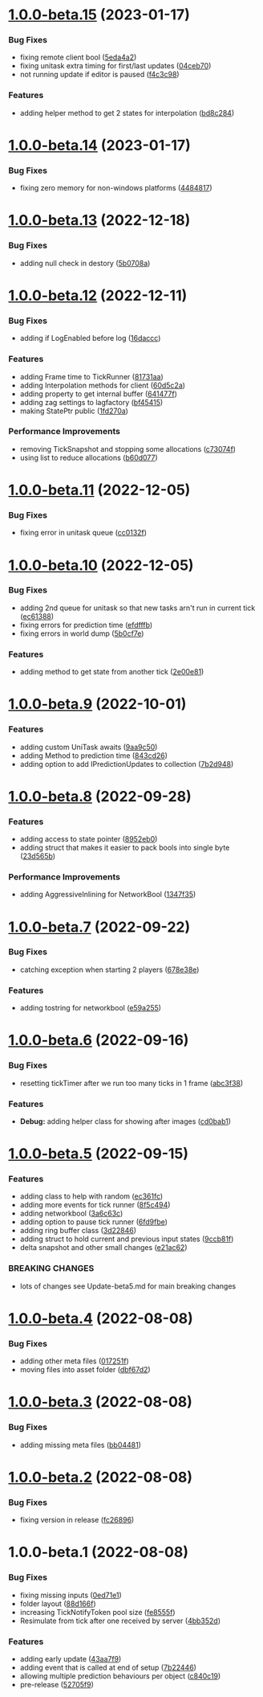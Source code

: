 # [1.0.0-beta.15](https://github.com/James-Frowen/ClientSidePrediction/compare/v1.0.0-beta.14...v1.0.0-beta.15) (2023-01-17)


### Bug Fixes

* fixing remote client bool ([5eda4a2](https://github.com/James-Frowen/ClientSidePrediction/commit/5eda4a2c7c71b010a4c1028db79a5278c62edb79))
* fixing unitask extra timing for first/last updates ([04ceb70](https://github.com/James-Frowen/ClientSidePrediction/commit/04ceb70bf4ca838ff2fa8ca0ef69ff40f49b866f))
* not running update if editor is paused ([f4c3c98](https://github.com/James-Frowen/ClientSidePrediction/commit/f4c3c98e549e7150ff7d7c47439b2e2cd84aa2e0))


### Features

* adding helper method to get 2 states for interpolation ([bd8c284](https://github.com/James-Frowen/ClientSidePrediction/commit/bd8c284eaee7c2552eb13a859de6e77d344509be))

# [1.0.0-beta.14](https://github.com/James-Frowen/ClientSidePrediction/compare/v1.0.0-beta.13...v1.0.0-beta.14) (2023-01-17)


### Bug Fixes

* fixing zero memory for non-windows platforms ([4484817](https://github.com/James-Frowen/ClientSidePrediction/commit/4484817d374406fe93965a47a6b7a5c078bfeeb0))

# [1.0.0-beta.13](https://github.com/James-Frowen/ClientSidePrediction/compare/v1.0.0-beta.12...v1.0.0-beta.13) (2022-12-18)


### Bug Fixes

* adding null check in destory ([5b0708a](https://github.com/James-Frowen/ClientSidePrediction/commit/5b0708ae1e08d43141aedcb767655bcc300bd9c4))

# [1.0.0-beta.12](https://github.com/James-Frowen/ClientSidePrediction/compare/v1.0.0-beta.11...v1.0.0-beta.12) (2022-12-11)


### Bug Fixes

* adding if LogEnabled before log ([16daccc](https://github.com/James-Frowen/ClientSidePrediction/commit/16dacccbcdbc739472e8838e4f949cebc4d673a1))


### Features

* adding Frame time to TickRunner ([81731aa](https://github.com/James-Frowen/ClientSidePrediction/commit/81731aa706678e9039d7994cf81ec79f0108340b))
* adding Interpolation methods for client ([60d5c2a](https://github.com/James-Frowen/ClientSidePrediction/commit/60d5c2a7e0cd19d272fed0e1ac589c4940374975))
* adding property to get internal buffer ([641477f](https://github.com/James-Frowen/ClientSidePrediction/commit/641477f03f5176067dab71fb9ddc97f38ce1cca0))
* adding zag settings to lagfactory ([bf45415](https://github.com/James-Frowen/ClientSidePrediction/commit/bf45415302dbf0e08b70215abe1bc1097c41a88e))
* making StatePtr public ([1fd270a](https://github.com/James-Frowen/ClientSidePrediction/commit/1fd270aeb6a273c3b90e93f0d618a3ebaa44264d))


### Performance Improvements

* removing TickSnapshot and stopping some allocations ([c73074f](https://github.com/James-Frowen/ClientSidePrediction/commit/c73074f2719e60742174c1bb68808e233b9537bb))
* using list to reduce allocations ([b60d077](https://github.com/James-Frowen/ClientSidePrediction/commit/b60d077751a6cfb0be56cfe831f056de0ad70ee6))

# [1.0.0-beta.11](https://github.com/James-Frowen/ClientSidePrediction/compare/v1.0.0-beta.10...v1.0.0-beta.11) (2022-12-05)


### Bug Fixes

* fixing error in unitask queue ([cc0132f](https://github.com/James-Frowen/ClientSidePrediction/commit/cc0132f83a4fb56dcbc79d71d5127f32d8b30e73))

# [1.0.0-beta.10](https://github.com/James-Frowen/ClientSidePrediction/compare/v1.0.0-beta.9...v1.0.0-beta.10) (2022-12-05)


### Bug Fixes

* adding 2nd queue for unitask so that new tasks arn't run in current tick ([ec61388](https://github.com/James-Frowen/ClientSidePrediction/commit/ec6138888afc43e80e43c1de59f7fba50b68516b))
* fixing errors for prediction time ([efdfffb](https://github.com/James-Frowen/ClientSidePrediction/commit/efdfffb161f41e165532f82fde5e05820f6665d2))
* fixing errors in world dump ([5b0cf7e](https://github.com/James-Frowen/ClientSidePrediction/commit/5b0cf7eacdbbaaa3f3efdd4f0734150ceccad7c2))


### Features

* adding method to get state from another tick ([2e00e81](https://github.com/James-Frowen/ClientSidePrediction/commit/2e00e812cff67c139723171dc4e204e396b0b382))

# [1.0.0-beta.9](https://github.com/James-Frowen/ClientSidePrediction/compare/v1.0.0-beta.8...v1.0.0-beta.9) (2022-10-01)


### Features

* adding custom UniTask awaits ([9aa9c50](https://github.com/James-Frowen/ClientSidePrediction/commit/9aa9c50fbce270d7eba69a3aa47bf1f97a8321c7))
* adding Method to prediction time ([843cd26](https://github.com/James-Frowen/ClientSidePrediction/commit/843cd262745b8436c5b9a9d4a5c63bf49d9f3686))
* adding option to add IPredictionUpdates to collection ([7b2d948](https://github.com/James-Frowen/ClientSidePrediction/commit/7b2d948d745e0c0654e692f0628c3276e7555197))

# [1.0.0-beta.8](https://github.com/James-Frowen/ClientSidePrediction/compare/v1.0.0-beta.7...v1.0.0-beta.8) (2022-09-28)


### Features

* adding access to state pointer ([8952eb0](https://github.com/James-Frowen/ClientSidePrediction/commit/8952eb03b67521a043b517104711595b784a454d))
* adding struct that makes it easier to pack bools into single byte ([23d565b](https://github.com/James-Frowen/ClientSidePrediction/commit/23d565bd284e81308905633406c923747197ba24))


### Performance Improvements

* adding AggressiveInlining for NetworkBool ([1347f35](https://github.com/James-Frowen/ClientSidePrediction/commit/1347f35e8ca7da7cda1146f923c23af8979d7baf))

# [1.0.0-beta.7](https://github.com/James-Frowen/ClientSidePrediction/compare/v1.0.0-beta.6...v1.0.0-beta.7) (2022-09-22)


### Bug Fixes

* catching exception when starting 2 players ([678e38e](https://github.com/James-Frowen/ClientSidePrediction/commit/678e38ebeddade94befa861ed3d5e6b5b39bd74d))


### Features

* adding tostring for networkbool ([e59a255](https://github.com/James-Frowen/ClientSidePrediction/commit/e59a255b3299c67371c721ef42c6842c11369369))

# [1.0.0-beta.6](https://github.com/James-Frowen/ClientSidePrediction/compare/v1.0.0-beta.5...v1.0.0-beta.6) (2022-09-16)


### Bug Fixes

* resetting tickTimer after we run too many ticks in 1 frame ([abc3f38](https://github.com/James-Frowen/ClientSidePrediction/commit/abc3f387144eaf2c4eb895ac7d21b874f117222d))


### Features

* **Debug:** adding helper class for showing after images ([cd0bab1](https://github.com/James-Frowen/ClientSidePrediction/commit/cd0bab1aa177c884f5d08e8db8dd68a5d40a5ad1))

# [1.0.0-beta.5](https://github.com/James-Frowen/ClientSidePrediction/compare/v1.0.0-beta.4...v1.0.0-beta.5) (2022-09-15)


### Features

* adding class to help with random ([ec361fc](https://github.com/James-Frowen/ClientSidePrediction/commit/ec361fc3e9b8b63b54bd13bd7a10cace4ffe4744))
* adding more events for tick runner ([8f5c494](https://github.com/James-Frowen/ClientSidePrediction/commit/8f5c494764856924a9ee185ec8e397d4e54f742f))
* adding networkbool ([3a6c63c](https://github.com/James-Frowen/ClientSidePrediction/commit/3a6c63c9c06f5939690480177b00284f7b7cba69))
* adding option to pause tick runner ([6fd9fbe](https://github.com/James-Frowen/ClientSidePrediction/commit/6fd9fbe7c998f8117ac2e403c7c47465af81472f))
* adding ring buffer class ([3d22846](https://github.com/James-Frowen/ClientSidePrediction/commit/3d22846e22f4d702269cf4b9483d902bebf43890))
* adding struct to hold current and previous input states ([9ccb81f](https://github.com/James-Frowen/ClientSidePrediction/commit/9ccb81f96522e44ce6ccab245a62bf1928bcab54))
* delta snapshot and other small changes ([e21ac62](https://github.com/James-Frowen/ClientSidePrediction/commit/e21ac6222d8b60a8d26caa859eeda8f93883851f))


### BREAKING CHANGES

* lots of changes see Update-beta5.md for main breaking changes

# [1.0.0-beta.4](https://github.com/James-Frowen/ClientSidePrediction/compare/v1.0.0-beta.3...v1.0.0-beta.4) (2022-08-08)


### Bug Fixes

* adding other meta files ([017251f](https://github.com/James-Frowen/ClientSidePrediction/commit/017251fd8fff3e149f2f13697acdac3bc76af5ba))
* moving files into asset folder ([dbf67d2](https://github.com/James-Frowen/ClientSidePrediction/commit/dbf67d280c943a94bf688ac8499148af3e3e1e01))

# [1.0.0-beta.3](https://github.com/James-Frowen/ClientSidePrediction/compare/v1.0.0-beta.2...v1.0.0-beta.3) (2022-08-08)


### Bug Fixes

* adding missing meta files ([bb04481](https://github.com/James-Frowen/ClientSidePrediction/commit/bb04481e4e109c3adf087c9c329caeb1e2744cde))

# [1.0.0-beta.2](https://github.com/James-Frowen/ClientSidePrediction/compare/v1.0.0-beta.1...v1.0.0-beta.2) (2022-08-08)


### Bug Fixes

* fixing version in release ([fc26896](https://github.com/James-Frowen/ClientSidePrediction/commit/fc268965814a73902bb158e5797040e4336c66d9))

# 1.0.0-beta.1 (2022-08-08)


### Bug Fixes

* fixing missing inputs ([0ed71e1](https://github.com/James-Frowen/ClientSidePrediction/commit/0ed71e10b8471e429f4a71ef3a4ddd1fa1c62034))
* folder layout ([88d166f](https://github.com/James-Frowen/ClientSidePrediction/commit/88d166ff7fb0ff0bcd44cc285a97de288ab89adf))
* increasing TickNotifyToken pool size ([fe8555f](https://github.com/James-Frowen/ClientSidePrediction/commit/fe8555f88b978f406eb1a2def2ce3e6ad51a342d))
* Resimulate from tick after one received by server ([4bb352d](https://github.com/James-Frowen/ClientSidePrediction/commit/4bb352d5d101f134ca70a4562baff1bbd71a9b27))


### Features

* adding early update ([43aa7f9](https://github.com/James-Frowen/ClientSidePrediction/commit/43aa7f91420783d21a748f1f0289cfe4de4f2148))
* adding event that is called at end of setup ([7b22446](https://github.com/James-Frowen/ClientSidePrediction/commit/7b22446911b9cc12f945b80a6bbb9a151450531c))
* allowing multiple prediction behaviours per object ([c840c19](https://github.com/James-Frowen/ClientSidePrediction/commit/c840c192e1cd663ac9457b4dcb499fc819c25f6e))
* pre-release ([52705f9](https://github.com/James-Frowen/ClientSidePrediction/commit/52705f9cfd2c10fd0e3fb9f808c9d91ca17aeaf5))
